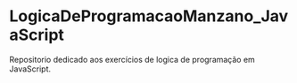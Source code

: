 # LogicaDeProgramacaoManzano_JavaScript
Repositorio dedicado aos exercícios de logica de programação em JavaScript.
